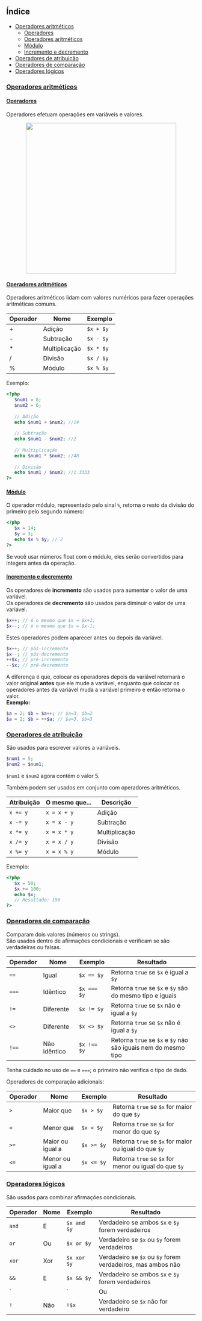 ## Índice
- [Operadores aritméticos](#operadores-aritméticos)
   - [Operadores](#operadores)
   - [Operadores aritméticos](#operadores-aritméticos)
   - [Módulo](#módulo)
   - [Incremento e decremento](#incremento-e-decremento)
 - [Operadores de atribuição](#operadores-de-atribuição)
 - [Operadores de comparação](#operadores-de-comparação)
 - [Operadores lógicos](#operadores-lógicos)

### [Operadores aritméticos](#índice)
#### [Operadores](#índice)
Operadores efetuam operações em variáveis e valores.

<p align="center">
  <img src="https://i.imgur.com/fiHbHCP.png" width=400 />
</p>

#### [Operadores aritméticos](#índice)
Operadores aritméticos lidam com valores numéricos para fazer operações aritméticas comuns.

Operador|Nome|Exemplo
--------|----|-------
+|Adição|```$x + $y```
-|Subtração|```$x - $y```
*|Multiplicação|```$x * $y```
/|Divisão|```$x / $y```
%|Módulo|```$x % $y```

Exemplo:

```php
<?php
   $num1 = 8;
   $num2 = 6;
   
   // Adição
   echo $num1 + $num2; //14
   
   // Subtração
   echo $num1 - $num2; //2
   
   // Multiplicação
   echo $num1 * $num2; //48
   
   // Divisão
   echo $num1 / $num2; //1.3333
?>
```

#### [Módulo](#índice)
O operador módulo, representado pelo sinal `%`, retorna o resto da divisão do primeiro pelo segundo número:

```php
<?php
   $x = 14;
   $y = 3;
   echo $x % $y; // 2
?>
```

Se você usar números float com o módulo, eles serão convertidos para integers antes da operação.

#### [Incremento e decremento](#índice)
Os operadores de __incremento__ são usados para aumentar o valor de uma variável.<br>
Os operadores de __decremento__ são usados para diminuir o valor de uma variável.

```php
$x++; // é o mesmo que $x = $x+1;
$x--; // é o mesmo que $x = $x-1;
```

Estes operadores podem aparecer antes ou depois da variável.

```php
$x++; // pós-incremento
$x--; // pós-decremento  
++$x; // pré-incremento  
--$x; // pré-decremento
```

A diferença é que, colocar os operadores depois da variável retornará o valor original __antes__ que ele mude a variável, enquanto que colocar os operadores antes da variável muda a variável primeiro e então retorna o valor.<br>
__Exemplo:__

```php
$a = 2; $b = $a++; // $a=3, $b=2
$a = 2; $b = ++$a; // $a=3, $b=3
```

### [Operadores de atribuição](#índice)
São usados para escrever valores a variáveis.

```php
$num1 = 5;
$num2 = $num1;
```

`$num1` e `$num2` agora contém o valor 5.

Também podem ser usados em conjunto com operadores aritméticos.

Atribuição|O mesmo que...|Descrição
---|---|---
```x += y```|```x = x + y```|Adição
```x -= y```|```x = x - y```|Subtração
```x *= y```|```x = x * y```|Multiplicação
```x /= y```|```x = x / y```|Divisão
```x %= y```|```x = x % y```|Módulo

Exemplo:

```php
<?php
   $x = 50;
   $x += 100;
   echo $x;
   // Resultado: 150
?>
```

### [Operadores de comparação](#índice)
Comparam dois valores (números ou strings).<br>
São usados dentro de afirmações condicionais e verificam se são verdadeiras ou falsas.

Operador|Nome|Exemplo|Resultado
---|---|---|---
```==```|Igual|```$x == $y```|Retorna ```true``` se ```$x``` é igual a ```$y```
```===```|Idêntico|```$x === $y```|Retorna ```true``` se ```$x``` e ```$y``` são do mesmo tipo e iguais
```!=```|Diferente|```$x != $y```|Retorna ```true``` se ```$x``` não é igual a ```$y```
```<>```|Diferente|```$x <> $y```|Retorna ```true``` se ```$x``` não é igual a ```$y```
```!==```|Não idêntico|```$x !== $y```|Retorna ```true``` se ```$x``` e ```$y``` não são iguais nem do mesmo tipo

Tenha cuidado no uso de ```==``` e ```===```; o primeiro não verifica o tipo de dado.

Operadores de comparação adicionais:

Operador|Nome|Exemplo|Resultado
---|---|---|---
`>`|Maior que|`$x > $y`|Retorna ```true``` se ```$x``` for maior do que ```$y```
`<`|Menor que|`$x < $y`|Retorna ```true``` se ```$x``` for menor do que ```$y```
`>=`|Maior ou igual a|`$x >= $y`|Retorna ```true``` se ```$x``` for maior ou igual do que ```$y```
`<=`|Menor ou igual a|`$x <= $y`|Retorna ```true``` se ```$x``` for menor ou igual do que ```$y```

### [Operadores lógicos](#índice)
São usados para combinar afirmações condicionais.

Operador|Nome|Exemplo|Resultado
---|---|---|---
```and```|E|```$x and $y```|Verdadeiro se ambos ```$x``` e ```$y``` forem verdadeiros
```or```|Ou|```$x or $y```|Verdadeiro se ```$x``` ou ```$y``` forem verdadeiros
```xor```|Xor|```$x xor $y```|Verdadeiro se ```$x``` ou ```$y``` forem verdadeiros, mas ambos não
```&&```|E|```$x && $y```|Verdadeiro se ambos ```$x``` e ```$y``` forem verdadeiros
`||`|Ou|```$x || $y```|Verdadeiro se ```$x``` ou ```$y``` forem verdadeiros
```!```|Não|```!$x```|Verdadeiro se ```$x``` não for verdadeiro
<!--stackedit_data:
eyJoaXN0b3J5IjpbNjYxOTM3NTc5XX0=
-->